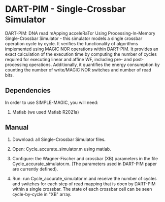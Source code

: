 # DART-PIM - Single-Crossbar Simulator
DART-PIM: DNA read mApping acceleRaTor Using Processing-In-Memory
Single-Crossbar Simulator - this simulator models a single crossbar operation cycle by cycle. It verifies the functionality of algorithms implemented using MAGIC NOR operations within DART-PIM. It provides an exact calculation of the execution time by computing the number of cycles required for executing linear and affine WF, including pre- and post-processing operations. Additionally, it quantifies the energy consumption by counting the number of write/MAGIC NOR switches and number of read bits.

## Dependencies
In order to use SIMPLE-MAGIC, you will need:
1. Matlab (we used Matlab R2021a)

## Manual
1. Download: all Single-Crossbar Simulator files.

2. Open: Cycle_accurate_simulator.m using matlab.

3. Configure: the Wagner-Fischer and crossbar (XB) parameters in the file Cycle_accurate_simulator.m.
(The parameters used in DART-PIM paper are currently defined).

4. Run: run Cycle_accurate_simulator.m and receive the number of cycles and switches for each step of read mapping that is doen by DART-PIM within a single crossbar.
The state of each crossbar cell can be seen cycle-by-cycle in "XB" array.
